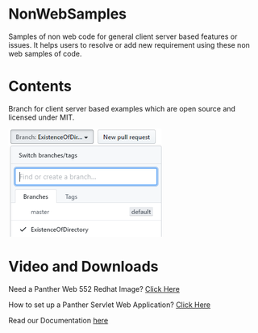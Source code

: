 # NonWebSamples

Samples of non web code for general client server based features or issues. It helps users to resolve or add new requirement using these non web samples of code.

# Contents
Branch for client server based examples which are open source and licensed under MIT.

![](BranchInfo.PNG)

# Video and Downloads

Need a Panther Web 552 Redhat Image? [Click Here](https://hub.docker.com/r/prolificspanther/pantherweb "Named link title") 

How to set up a Panther Servlet Web Application? [Click Here](https://github.com/ProlificsPanther/PantherWeb/releases "Named link title")

Read our Documentation [here](https://docs.prolifics.com)
